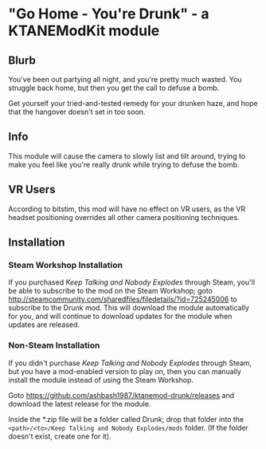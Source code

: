 # "Go Home - You're Drunk" - a KTANEModKit module

## Blurb
You've been out partying all night, and you're pretty much wasted. You struggle back home, but then you get the call to defuse a bomb.

Get yourself your tried-and-tested remedy for your drunken haze, and hope that the hangover doesn't set in too soon.

## Info
This module will cause the camera to slowly list and tilt around, trying to make you feel like you're really drunk while trying to defuse the bomb.

## VR Users
According to bitstim, this mod will have no effect on VR users, as the VR headset positioning overrides all other camera positioning techniques.

## Installation

### Steam Workshop Installation

If you purchased _Keep Talking and Nobody Explodes_ through Steam, you'll be able to subscribe to the mod on the Steam Workshop; goto http://steamcommunity.com/sharedfiles/filedetails/?id=725245006 to subscribe to the Drunk mod. This will download the module automatically for you, and will continue to download updates for the module when updates are released.

### Non-Steam Installation

If you didn't purchase _Keep Talking and Nobody Explodes_ through Steam, but you have a mod-enabled version to play on, then you can manually install the module instead of using the Steam Workshop.

Goto https://github.com/ashbash1987/ktanemod-drunk/releases and download the latest release for the module.

Inside the *.zip file will be a folder called Drunk; drop that folder into the `<path>/<to>/Keep Talking and Nobody Explodes/mods` folder. (If the folder doesn't exist, create one for it).
